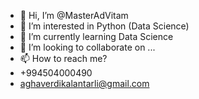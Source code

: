 - 👋 Hi, I’m @MasterAdVitam
- 👀 I’m interested in Python (Data Science)
- 🌱 I’m currently learning Data Science
- 💞️ I’m looking to collaborate on ...
- 📫 How to reach me?
- +994504000490
- aghaverdikalantarli@gmail.com

<!---
MasterAdVitam/MasterAdVitam is a ✨ special ✨ repository because its `README.md` (this file) appears on your GitHub profile.
You can click the Preview link to take a look at your changes.
--->
